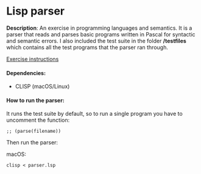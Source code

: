 # Lisp parser




**Description**: An exercise in programming languages and semantics. It is a parser that reads and parses basic programs written in Pascal for syntactic and semantic errors. I also included the test suite in the folder **/testfiles** which contains all the test programs that the parser ran through.

[Exercise instructions](https://www.cs.kau.se/cs/education/courses/dvgc01/lab_info/index.php?lab3=1)

#### Dependencies:
* CLISP (macOS/Linux)

#### How to run the parser:
It runs the test suite by default, so to run a single program you have to uncomment the function:
```
;; (parse(filename))
```
Then run the parser:

macOS:
```
clisp < parser.lsp
```
